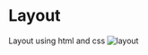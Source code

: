 # Layout
Layout using html and css
![layout](https://user-images.githubusercontent.com/99266197/155593614-c6365526-d63c-4d64-b481-ee9418b0bfd9.png)
